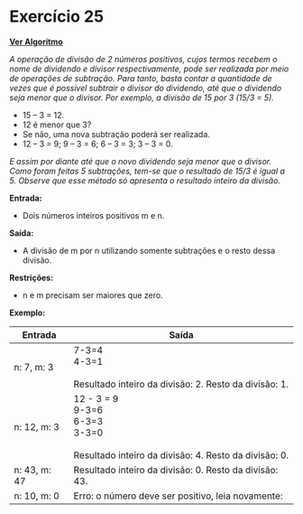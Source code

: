 # Exercício 25

[**Ver Algoritmo**](Algoritmo25.md)

*A operação de divisão de 2 números positivos, cujos termos recebem o nome de dividendo e divisor respectivamente, pode ser realizada por meio de operações de subtração. Para tanto, basta contar a quantidade de vezes que é possível subtrair o divisor do dividendo, até que o dividendo seja menor que o divisor. Por exemplo, a divisão de 15 por 3 (15/3 = 5).*

- 15 – 3 = 12.
- 12 é menor que 3?
- Se não, uma nova subtração poderá ser realizada.
- 12 – 3 = 9; 9 – 3 = 6; 6 – 3 = 3; 3 – 3 = 0.

*E assim por diante até que o novo dividendo seja menor que o divisor. Como foram feitas 5 subtrações, tem-se que o resultado de 15/3 é igual a 5. Observe que esse método só apresenta o resultado inteiro da divisão.*

**Entrada:**
- Dois números inteiros positivos m e n.

**Saída:**
- A divisão de m por n utilizando somente subtrações e o resto dessa divisão.

**Restrições:**
- n e m precisam ser maiores que zero.

**Exemplo:**

| Entrada | Saída |
| ------- | ----- |
| n: 7, m: 3 | 7-3=4<br>4-3=1<br><br>Resultado inteiro da divisão: 2. Resto da divisão: 1. |
| n: 12, m: 3 |12 - 3 = 9<br>9-3=6<br>6-3=3<br>3-3=0<br><br> Resultado inteiro da divisão: 4. Resto da divisão: 0. |
| n: 43, m: 47 | Resultado inteiro da divisão: 0. Resto da divisão: 43. |
| n: 10, m: 0 | Erro: o número deve ser positivo, leia novamente: |
